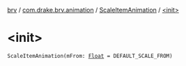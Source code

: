 [brv](../../index.md) / [com.drake.brv.animation](../index.md) / [ScaleItemAnimation](index.md) / [&lt;init&gt;](./-init-.md)

# &lt;init&gt;

`ScaleItemAnimation(mFrom: `[`Float`](https://kotlinlang.org/api/latest/jvm/stdlib/kotlin/-float/index.html)` = DEFAULT_SCALE_FROM)`